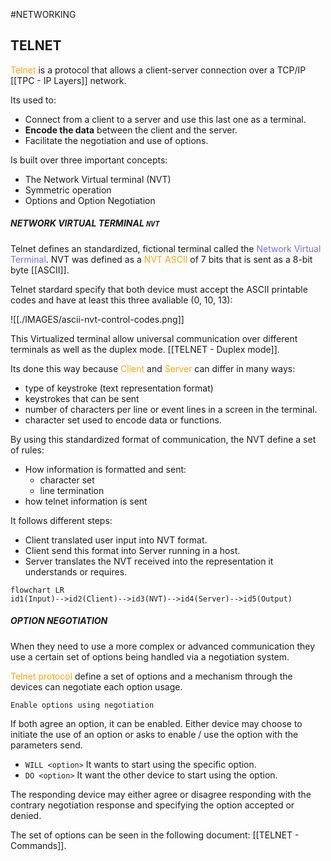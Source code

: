 #NETWORKING 

## TELNET

<span style="color:orange;">Telnet</span> is a protocol that allows a client-server connection over a TCP/IP [[TPC - IP Layers]] network. 

Its used to: 

* Connect from a client to a server and use this last one as a terminal. 
* **Encode the data** between the client and the server. 
* Facilitate the negotiation and use of options. 

Is built over three important concepts: 

* The Network Virtual terminal (NVT)
* Symmetric operation
* Options and Option Negotiation

##### NETWORK VIRTUAL TERMINAL `NVT`

Telnet defines an standardized, fictional terminal called the <span style="color:MediumSlateBlue;">Network Virtual Terminal</span>. NVT was defined as a <span style="color:orange;">NVT ASCII</span> of 7 bits that is sent as a 8-bit byte [[ASCII]].  

Telnet stardard specify that both device must accept the ASCII printable codes and have at least this three avaliable (0, 10, 13): 

![[./IMAGES/ascii-nvt-control-codes.png]]

This Virtualized terminal allow universal communication over different terminals as well as the duplex mode. [[TELNET - Duplex mode]]. 

Its done this way because <span style="color:orange;">Client</span> and <span style="color:orange;">Server</span> can differ in many ways: 

* type of keystroke (text representation format)
* keystrokes that can be sent
* number of characters per line or event lines in a screen in the terminal. 
* character set used to encode data or functions. 

By using this standardized format of communication, the NVT define a set of rules: 

* How information is formatted and sent: 
	* character set 
	* line termination
* how telnet information is sent

It follows different steps: 

* Client translated user input into NVT format. 
* Client send this format into Server running in a host. 
* Server translates the NVT received into the representation it understands or requires. 

```mermaid
flowchart LR
id1(Input)-->id2(Client)-->id3(NVT)-->id4(Server)-->id5(Output)
```

##### OPTION NEGOTIATION

When they need to use a more complex or advanced communication they use a certain set of options being handled via a negotiation system. 

<span style="color:orange;">Telnet protocol</span> define a set of options and a mechanism through the devices can negotiate each option usage. 

`Enable options using negotiation`

If both agree an option, it can be enabled. 
Either device may choose to initiate the use of an option or asks to enable / use the option with the parameters send. 

* `WILL <option>` It wants to start using the specific option. 
* `DO <option>` It want the other device to start using the option. 

The responding device may either agree or disagree responding with the contrary negotiation response and specifying the option accepted or denied. 

The set of options can be seen in the following document: [[TELNET - Commands]]. 

